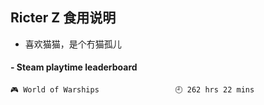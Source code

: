 ## Ricter Z 食用说明
- 喜欢猫猫，是个冇猫孤儿

<!-- steam-box start -->
#### - Steam playtime leaderboard
```text
🎮 World of Warships                 🕘 262 hrs 22 mins
```
<!-- Powered by https://github.com/YouEclipse/steam-box . -->
<!-- steam-box end -->
